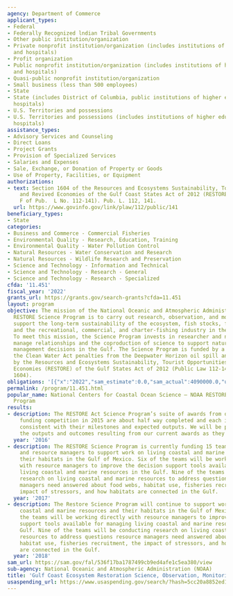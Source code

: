 ```yaml
---
agency: Department of Commerce
applicant_types:
- Federal
- Federally Recognized lndian Tribal Governments
- Other public institution/organization
- Private nonprofit institution/organization (includes institutions of higher education
  and hospitals)
- Profit organization
- Public nonprofit institution/organization (includes institutions of higher education
  and hospitals)
- Quasi-public nonprofit institution/organization
- Small business (less than 500 employees)
- State
- State (includes District of Columbia, public institutions of higher education and
  hospitals)
- U.S. Territories and possessions
- U.S. Territories and possessions (includes institutions of higher education and
  hospitals)
assistance_types:
- Advisory Services and Counseling
- Direct Loans
- Project Grants
- Provision of Specialized Services
- Salaries and Expenses
- Sale, Exchange, or Donation of Property or Goods
- Use of Property, Facilities, or Equipment
authorizations:
- text: Section 1604 of the Resources and Ecosystems Sustainability, Tourist Opportunities,
    and Revived Economies of the Gulf Coast States Act of 2012 (RESTORE Act) (Subtitle
    F of Pub.  L No. 112-141). Pub. L. 112, 141.
  url: https://www.govinfo.gov/link/plaw/112/public/141
beneficiary_types:
- State
categories:
- Business and Commerce - Commercial Fisheries
- Environmental Quality - Research, Education, Training
- Environmental Quality - Water Pollution Control
- Natural Resources - Water Conservation and Research
- Natural Resources - Wildlife Research and Preservation
- Science and Technology - Information and Technical
- Science and Technology - Research - General
- Science and Technology - Research - Specialized
cfda: '11.451'
fiscal_year: '2022'
grants_url: https://grants.gov/search-grants?cfda=11.451
layout: program
objective: The mission of the National Oceanic and Atmospheric Administration’s (NOAA’s)
  RESTORE Science Program is to carry out research, observation, and monitoring to
  support the long-term sustainability of the ecosystem, fish stocks, fish habitat,
  and the recreational, commercial, and charter-fishing industry in the Gulf of Mexico.
  To meet this mission, the Science Program invests in researcher and natural resource
  manage relationships and the coproduction of science to support natural resource
  management decisions in the Gulf. The Science Program is funded by a portion of
  the Clean Water Act penalties from the Deepwater Horizon oil spill and authorized
  by the Resources and Ecosystems Sustainability, Tourist Opportunities, and Revived
  Economies (RESTORE) of the Gulf States Act of 2012 (Public Law 112-141, Section
  1604).
obligations: '[{"x":"2022","sam_estimate":0.0,"sam_actual":4090000.0,"usa_spending_actual":3146686.85},{"x":"2023","sam_estimate":5620000.0,"sam_actual":0.0,"usa_spending_actual":6394041.58},{"x":"2024","sam_estimate":7610000.0,"sam_actual":0.0,"usa_spending_actual":5309687.0}]'
permalink: /program/11.451.html
popular_name: National Centers for Coastal Ocean Science – NOAA RESTORE Act Science
  Program
results:
- description: The RESTORE Act Science Program’s suite of awards from our initial
    funding competition in 2015 are about half way completed and each is making progress
    consistent with their milestones and expected outputs. We will be publicizing
    the outputs and outcomes resulting from our current awards as they near completion
  year: '2016'
- description: The RESTORE Science Program is currently funding 15 teams of researchers
    and resource managers to support work on living coastal and marine resources and
    their habitats in the Gulf of Mexico. Six of the teams will be working directly
    with resource managers to improve the decision support tools available for managing
    living coastal and marine resources in the Gulf. Nine of the teams will be conducting
    research on living coastal and marine resources to address questions resource
    managers need answered about food webs, habitat use, fisheries recruitment, the
    impact of stressors, and how habitats are connected in the Gulf.
  year: '2017'
- description: The Restore Science Program will continue to support work on living
    coastal and marine resources and their habitats in the Gulf of Mexico. Six of
    the teams will be working directly with resource managers to improve the decision
    support tools available for managing living coastal and marine resources in the
    Gulf. Nine of the teams will be conducting research on living coastal and marine
    resources to address questions resource managers need answered about food webs,
    habitat use, fisheries recruitment, the impact of stressors, and how habitats
    are connected in the Gulf.
  year: '2018'
sam_url: https://sam.gov/fal/536f17ba1787499cb9ed4afe1c5ea380/view
sub-agency: National Oceanic and Atmospheric Administration (NOAA)
title: 'Gulf Coast Ecosystem Restoration Science, Observation, Monitoring, and Technology '
usaspending_url: https://www.usaspending.gov/search/?hash=5cc20a8852ed118e8fb40f1c2b4a0245
---
```

